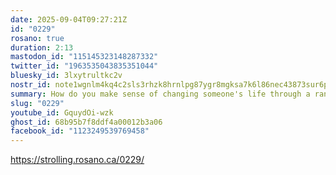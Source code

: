 ```yaml
---
date: 2025-09-04T09:27:21Z
id: "0229"
rosano: true
duration: 2:13
mastodon_id: "115145323148287332"
twitter_id: "1963535043835351044"
bluesky_id: 3lxytrultkc2v
nostr_id: note1wgnlm4kq4c2sls3rhzk8hrnlpg87ygr8mgksa7k6l86nec43873sur6ppk
summary: How do you make sense of changing someone's life through a random encounter?
slug: "0229"
youtube_id: GquydOi-wzk
ghost_id: 68b95b7f8ddf4a00012b3a06
facebook_id: "1123249539769458"
---
```

https://strolling.rosano.ca/0229/
